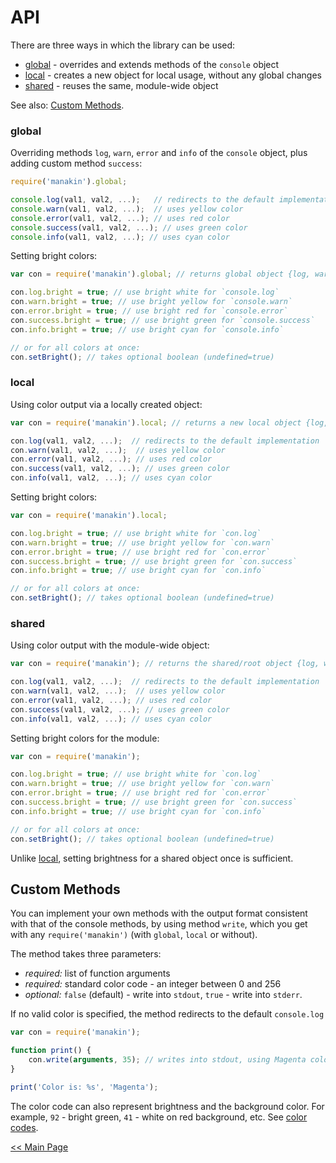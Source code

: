 # API

There are three ways in which the library can be used:

* [global] - overrides and extends methods of the `console` object  
* [local] - creates a new object for local usage, without any global changes 
* [shared] - reuses the same, module-wide object

See also: [Custom Methods].

### global

Overriding methods `log`, `warn`, `error` and `info` of the `console` object, plus adding
custom method `success`:

```js
require('manakin').global;

console.log(val1, val2, ...);   // redirects to the default implementation 
console.warn(val1, val2, ...);  // uses yellow color
console.error(val1, val2, ...); // uses red color
console.success(val1, val2, ...); // uses green color
console.info(val1, val2, ...); // uses cyan color
```

Setting bright colors:

```js
var con = require('manakin').global; // returns global object {log, warn, error, success, info, write}

con.log.bright = true; // use bright white for `console.log`
con.warn.bright = true; // use bright yellow for `console.warn`
con.error.bright = true; // use bright red for `console.error`
con.success.bright = true; // use bright green for `console.success`
con.info.bright = true; // use bright cyan for `console.info`

// or for all colors at once:
con.setBright(); // takes optional boolean (undefined=true)
```

### local

Using color output via a locally created object:

```js
var con = require('manakin').local; // returns a new local object {log, warn, error, success, info, write} 

con.log(val1, val2, ...);  // redirects to the default implementation
con.warn(val1, val2, ...);  // uses yellow color
con.error(val1, val2, ...); // uses red color
con.success(val1, val2, ...); // uses green color
con.info(val1, val2, ...); // uses cyan color
```

Setting bright colors:

```js
var con = require('manakin').local;

con.log.bright = true; // use bright white for `con.log`
con.warn.bright = true; // use bright yellow for `con.warn`
con.error.bright = true; // use bright red for `con.error`
con.success.bright = true; // use bright green for `con.success`
con.info.bright = true; // use bright cyan for `con.info`

// or for all colors at once:
con.setBright(); // takes optional boolean (undefined=true)
```

### shared

Using color output with the module-wide object:

```js
var con = require('manakin'); // returns the shared/root object {log, warn, error, etc...} 

con.log(val1, val2, ...);  // redirects to the default implementation
con.warn(val1, val2, ...);  // uses yellow color
con.error(val1, val2, ...); // uses red color
con.success(val1, val2, ...); // uses green color
con.info(val1, val2, ...); // uses cyan color
```

Setting bright colors for the module:

```js
var con = require('manakin');

con.log.bright = true; // use bright white for `con.log`
con.warn.bright = true; // use bright yellow for `con.warn`
con.error.bright = true; // use bright red for `con.error`
con.success.bright = true; // use bright green for `con.success`
con.info.bright = true; // use bright cyan for `con.info`

// or for all colors at once:
con.setBright(); // takes optional boolean (undefined=true)
```

Unlike [local](#local), setting brightness for a shared object once is sufficient.

## Custom Methods

You can implement your own methods with the output format consistent with that of the console methods,
by using method `write`, which you get with any `require('manakin')` (with `global`, `local` or without).

The method takes three parameters:

* _required:_ list of function arguments
* _required:_ standard color code - an integer between 0 and 256
* _optional:_ `false` (default) - write into `stdout`, `true` - write into `stderr`.

If no valid color is specified, the method redirects to the default `console.log`

```js
var con = require('manakin');

function print() {
    con.write(arguments, 35); // writes into stdout, using Magenta color
}

print('Color is: %s', 'Magenta');
```

The color code can also represent brightness and the background color. For example, `92` - bright green,
`41` - white on red background, etc. See [color codes]. 

[&lt;&lt; Main Page](https://github.com/vitaly-t/manakin)

[color codes]:http://misc.flogisoft.com/bash/tip_colors_and_formatting#colors
[Custom Methods]:#custom-methods
[global]:#global  
[local]:#local
[shared]:#shared
